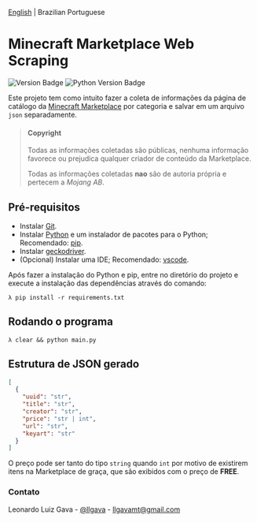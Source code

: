 [English](../README.md) | Brazilian Portuguese

# Minecraft Marketplace Web Scraping
![Version Badge](https://img.shields.io/badge/version-beta--1.0-orange)
![Python Version Badge](https://img.shields.io/badge/python-3.8.6-blue)

Este projeto tem como intuito fazer a coleta de informações da página de catálogo da [Minecraft Marketplace](https://www.minecraft.net/en-us/catalog) por categoria e salvar em um arquivo `json` separadamente.

> #### Copyright
>
> Todas as informações coletadas são públicas, nenhuma informação favorece ou prejudica qualquer criador de conteúdo da Marketplace.
>
> Todas as informações coletadas **nao** são de autoria própria e pertecem a *Mojang AB*.

## Pré-requisitos

  * Instalar [Git](https://git-scm.com).
  * Instalar [Python](https://www.python.org/downloads/) e um instalador de pacotes para o Python; Recomendado: [pip](https://pypi.org/project/pip/).
  * Instalar [geckodriver](https://github.com/mozilla/geckodriver/releases).
  * (Opcional) Instalar uma IDE; Recomendado: [vscode](https://code.visualstudio.com).

Após fazer a instalação do Python e pip, entre no diretório do projeto e execute a instalação das dependências através do comando:

```shell
λ pip install -r requirements.txt
```

## Rodando o programa

```shell
λ clear && python main.py
```

## Estrutura de JSON gerado

```json
[
  {
    "uuid": "str",
    "title": "str",
    "creator": "str",
    "price": "str | int",
    "url": "str",
    "keyart": "str"
  }
]
```

O preço pode ser tanto do tipo `string` quando `int` por motivo de existirem itens na Marketplace de graça, que são exibidos com o preço de **FREE**.

### Contato

Leonardo Luiz Gava - [@llgava](https://twitter.com/llgava "Leonardo Luiz Gava • Twitter") - <llgavamt@gmail.com>
